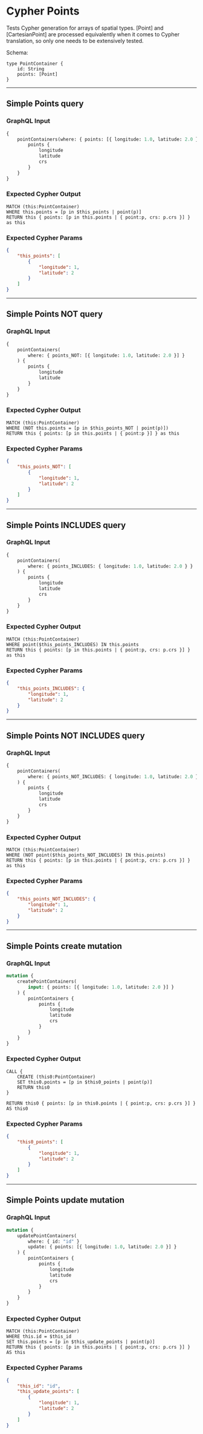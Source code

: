 # Cypher Points

Tests Cypher generation for arrays of spatial types. [Point] and [CartesianPoint] are processed equivalently when it comes to Cypher translation, so only one needs to be extensively tested.

Schema:

```schema
type PointContainer {
    id: String
    points: [Point]
}
```

---

## Simple Points query

### GraphQL Input

```graphql
{
    pointContainers(where: { points: [{ longitude: 1.0, latitude: 2.0 }] }) {
        points {
            longitude
            latitude
            crs
        }
    }
}
```

### Expected Cypher Output

```cypher
MATCH (this:PointContainer)
WHERE this.points = [p in $this_points | point(p)]
RETURN this { points: [p in this.points | { point:p, crs: p.crs }] } as this
```

### Expected Cypher Params

```json
{
    "this_points": [
        {
            "longitude": 1,
            "latitude": 2
        }
    ]
}
```

---

## Simple Points NOT query

### GraphQL Input

```graphql
{
    pointContainers(
        where: { points_NOT: [{ longitude: 1.0, latitude: 2.0 }] }
    ) {
        points {
            longitude
            latitude
        }
    }
}
```

### Expected Cypher Output

```cypher
MATCH (this:PointContainer)
WHERE (NOT this.points = [p in $this_points_NOT | point(p)])
RETURN this { points: [p in this.points | { point:p }] } as this
```

### Expected Cypher Params

```json
{
    "this_points_NOT": [
        {
            "longitude": 1,
            "latitude": 2
        }
    ]
}
```

---

## Simple Points INCLUDES query

### GraphQL Input

```graphql
{
    pointContainers(
        where: { points_INCLUDES: { longitude: 1.0, latitude: 2.0 } }
    ) {
        points {
            longitude
            latitude
            crs
        }
    }
}
```

### Expected Cypher Output

```cypher
MATCH (this:PointContainer)
WHERE point($this_points_INCLUDES) IN this.points
RETURN this { points: [p in this.points | { point:p, crs: p.crs }] } as this
```

### Expected Cypher Params

```json
{
    "this_points_INCLUDES": {
        "longitude": 1,
        "latitude": 2
    }
}
```

---

## Simple Points NOT INCLUDES query

### GraphQL Input

```graphql
{
    pointContainers(
        where: { points_NOT_INCLUDES: { longitude: 1.0, latitude: 2.0 } }
    ) {
        points {
            longitude
            latitude
            crs
        }
    }
}
```

### Expected Cypher Output

```cypher
MATCH (this:PointContainer)
WHERE (NOT point($this_points_NOT_INCLUDES) IN this.points)
RETURN this { points: [p in this.points | { point:p, crs: p.crs }] } as this
```

### Expected Cypher Params

```json
{
    "this_points_NOT_INCLUDES": {
        "longitude": 1,
        "latitude": 2
    }
}
```

---

## Simple Points create mutation

### GraphQL Input

```graphql
mutation {
    createPointContainers(
        input: { points: [{ longitude: 1.0, latitude: 2.0 }] }
    ) {
        pointContainers {
            points {
                longitude
                latitude
                crs
            }
        }
    }
}
```

### Expected Cypher Output

```cypher
CALL {
    CREATE (this0:PointContainer)
    SET this0.points = [p in $this0_points | point(p)]
    RETURN this0
}

RETURN this0 { points: [p in this0.points | { point:p, crs: p.crs }] } AS this0
```

### Expected Cypher Params

```json
{
    "this0_points": [
        {
            "longitude": 1,
            "latitude": 2
        }
    ]
}
```

---

## Simple Points update mutation

### GraphQL Input

```graphql
mutation {
    updatePointContainers(
        where: { id: "id" }
        update: { points: [{ longitude: 1.0, latitude: 2.0 }] }
    ) {
        pointContainers {
            points {
                longitude
                latitude
                crs
            }
        }
    }
}
```

### Expected Cypher Output

```cypher
MATCH (this:PointContainer)
WHERE this.id = $this_id
SET this.points = [p in $this_update_points | point(p)]
RETURN this { points: [p in this.points | { point:p, crs: p.crs }] } AS this
```

### Expected Cypher Params

```json
{
    "this_id": "id",
    "this_update_points": [
        {
            "longitude": 1,
            "latitude": 2
        }
    ]
}
```
